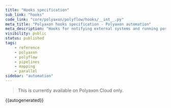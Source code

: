 ```yaml
---
title: "Hooks specification"
sub_link: "hooks"
code_link: "core/polyaxon/polyflow/hooks/__int__.py"
meta_title: "Polyaxon hooks specification - Polyaxon automation"
meta_description: "Hooks for notifying external systems and running post done logic."
visibility: public
status: published
tags:
    - reference
    - polyaxon
    - polyflow
    - pipelines
    - mapping
    - parallel
sidebar: "automation"
---
```


<blockquote class="commercial">This is currently available on Polyaxon Cloud only.</blockquote>

{{autogenerated}}
